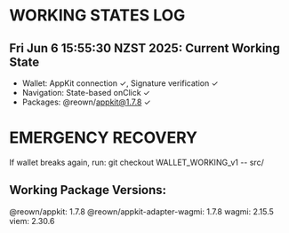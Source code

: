 # WORKING STATES LOG
## Fri Jun  6 15:55:30 NZST 2025: Current Working State
- Wallet: AppKit connection ✓, Signature verification ✓
- Navigation: State-based onClick ✓
- Packages: @reown/appkit@1.7.8 ✓

# EMERGENCY RECOVERY
If wallet breaks again, run:
git checkout WALLET_WORKING_v1 -- src/

## Working Package Versions:
@reown/appkit: 1.7.8
@reown/appkit-adapter-wagmi: 1.7.8
wagmi: 2.15.5
viem: 2.30.6
